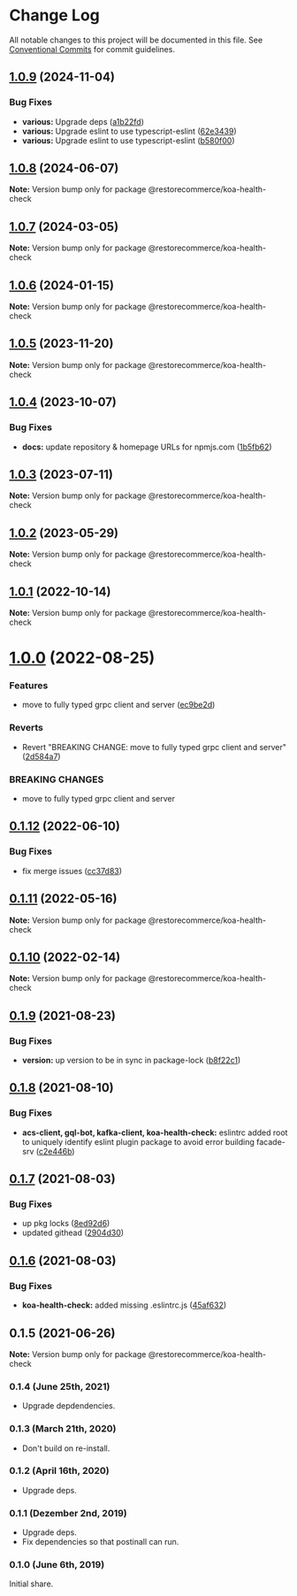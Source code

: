 # Change Log

All notable changes to this project will be documented in this file.
See [Conventional Commits](https://conventionalcommits.org) for commit guidelines.

## [1.0.9](https://github.com/restorecommerce/libs/compare/@restorecommerce/koa-health-check@1.0.8...@restorecommerce/koa-health-check@1.0.9) (2024-11-04)


### Bug Fixes

* **various:** Upgrade deps ([a1b22fd](https://github.com/restorecommerce/libs/commit/a1b22fdf01278fb552d1aa98a32edc6a80718f05))
* **various:** Upgrade eslint to use typescript-eslint ([62e3439](https://github.com/restorecommerce/libs/commit/62e34393bf633012bc8def8586959dd9e5c6b2a4))
* **various:** Upgrade eslint to use typescript-eslint ([b580f00](https://github.com/restorecommerce/libs/commit/b580f00d5bd1d67c8fc1caabcb75ca3b6d12a83e))





## [1.0.8](https://github.com/restorecommerce/libs/compare/@restorecommerce/koa-health-check@1.0.7...@restorecommerce/koa-health-check@1.0.8) (2024-06-07)

**Note:** Version bump only for package @restorecommerce/koa-health-check





## [1.0.7](https://github.com/restorecommerce/libs/compare/@restorecommerce/koa-health-check@1.0.6...@restorecommerce/koa-health-check@1.0.7) (2024-03-05)

**Note:** Version bump only for package @restorecommerce/koa-health-check





## [1.0.6](https://github.com/restorecommerce/libs/compare/@restorecommerce/koa-health-check@1.0.5...@restorecommerce/koa-health-check@1.0.6) (2024-01-15)

**Note:** Version bump only for package @restorecommerce/koa-health-check





## [1.0.5](https://github.com/restorecommerce/libs/compare/@restorecommerce/koa-health-check@1.0.4...@restorecommerce/koa-health-check@1.0.5) (2023-11-20)

**Note:** Version bump only for package @restorecommerce/koa-health-check





## [1.0.4](https://github.com/restorecommerce/libs/compare/@restorecommerce/koa-health-check@1.0.3...@restorecommerce/koa-health-check@1.0.4) (2023-10-07)


### Bug Fixes

* **docs:** update repository & homepage URLs for npmjs.com ([1b5fb62](https://github.com/restorecommerce/libs/commit/1b5fb62179611bc2b82ef15282dd54ed3369b8c6))





## [1.0.3](https://github.com/restorecommerce/koa-cloud-health/compare/@restorecommerce/koa-health-check@1.0.2...@restorecommerce/koa-health-check@1.0.3) (2023-07-11)

**Note:** Version bump only for package @restorecommerce/koa-health-check





## [1.0.2](https://github.com/restorecommerce/koa-cloud-health/compare/@restorecommerce/koa-health-check@1.0.1...@restorecommerce/koa-health-check@1.0.2) (2023-05-29)

**Note:** Version bump only for package @restorecommerce/koa-health-check





## [1.0.1](https://github.com/restorecommerce/koa-cloud-health/compare/@restorecommerce/koa-health-check@1.0.0...@restorecommerce/koa-health-check@1.0.1) (2022-10-14)

**Note:** Version bump only for package @restorecommerce/koa-health-check





# [1.0.0](https://github.com/restorecommerce/koa-cloud-health/compare/@restorecommerce/koa-health-check@0.1.12...@restorecommerce/koa-health-check@1.0.0) (2022-08-25)


### Features

* move to fully typed grpc client and server ([ec9be2d](https://github.com/restorecommerce/koa-cloud-health/commit/ec9be2daff0823e9ba440a2845b7b1a7f2d74b50))


### Reverts

* Revert "BREAKING CHANGE: move to fully typed grpc client and server" ([2d584a7](https://github.com/restorecommerce/koa-cloud-health/commit/2d584a709632ae608f595a2c836deabd34f671d9))


### BREAKING CHANGES

* move to fully typed grpc client and server





## [0.1.12](https://github.com/restorecommerce/koa-cloud-health/compare/@restorecommerce/koa-health-check@0.1.11...@restorecommerce/koa-health-check@0.1.12) (2022-06-10)


### Bug Fixes

* fix merge issues ([cc37d83](https://github.com/restorecommerce/koa-cloud-health/commit/cc37d8356df3b494af8c6af9e39304a49073301c))





## [0.1.11](https://github.com/restorecommerce/koa-cloud-health/compare/@restorecommerce/koa-health-check@0.1.10...@restorecommerce/koa-health-check@0.1.11) (2022-05-16)

**Note:** Version bump only for package @restorecommerce/koa-health-check





## [0.1.10](https://github.com/restorecommerce/koa-cloud-health/compare/@restorecommerce/koa-health-check@0.1.9...@restorecommerce/koa-health-check@0.1.10) (2022-02-14)

**Note:** Version bump only for package @restorecommerce/koa-health-check





## [0.1.9](https://github.com/restorecommerce/koa-cloud-health/compare/@restorecommerce/koa-health-check@0.1.8...@restorecommerce/koa-health-check@0.1.9) (2021-08-23)


### Bug Fixes

* **version:** up version to be in sync in package-lock ([b8f22c1](https://github.com/restorecommerce/koa-cloud-health/commit/b8f22c1268ee2af4beff7d88bda30f197896e3d2))





## [0.1.8](https://github.com/restorecommerce/koa-cloud-health/compare/@restorecommerce/koa-health-check@0.1.7...@restorecommerce/koa-health-check@0.1.8) (2021-08-10)


### Bug Fixes

* **acs-client, gql-bot, kafka-client, koa-health-check:** eslintrc added root to uniquely identify eslint plugin package to avoid error building facade-srv ([c2e446b](https://github.com/restorecommerce/koa-cloud-health/commit/c2e446bf0f09d7fa4f000da3bb09fd612cb9526c))





## [0.1.7](https://github.com/restorecommerce/koa-cloud-health/compare/@restorecommerce/koa-health-check@0.1.6...@restorecommerce/koa-health-check@0.1.7) (2021-08-03)


### Bug Fixes

* up pkg locks ([8ed92d6](https://github.com/restorecommerce/koa-cloud-health/commit/8ed92d613b9a095e4b5066056ac566e5dbcf1472))
* updated githead ([2904d30](https://github.com/restorecommerce/koa-cloud-health/commit/2904d30e5773dc8a87c01a08ff6481f99d692354))





## [0.1.6](https://github.com/restorecommerce/koa-cloud-health/compare/@restorecommerce/koa-health-check@0.1.5...@restorecommerce/koa-health-check@0.1.6) (2021-08-03)


### Bug Fixes

* **koa-health-check:** added missing .eslintrc.js ([45af632](https://github.com/restorecommerce/koa-cloud-health/commit/45af632955d2dd448e7a27f4e8c4b971412cd004))





## 0.1.5 (2021-06-26)

**Note:** Version bump only for package @restorecommerce/koa-health-check





### 0.1.4 (June 25th, 2021)

- Upgrade depdendencies.

### 0.1.3 (March 21th, 2020)

- Don't build on re-install.

### 0.1.2 (April 16th, 2020)

- Upgrade deps.

### 0.1.1 (Dezember 2nd, 2019)

- Upgrade deps.
- Fix dependencies so that postinall can run.

### 0.1.0 (June 6th, 2019)

Initial share.
